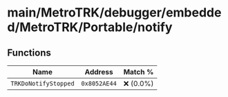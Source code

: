 # main/MetroTRK/debugger/embedded/MetroTRK/Portable/notify

## Functions

| Name | Address | Match % |
|------|---------|---------|
| `TRKDoNotifyStopped` | `0x8052AE44` | :x: (0.0%) |
